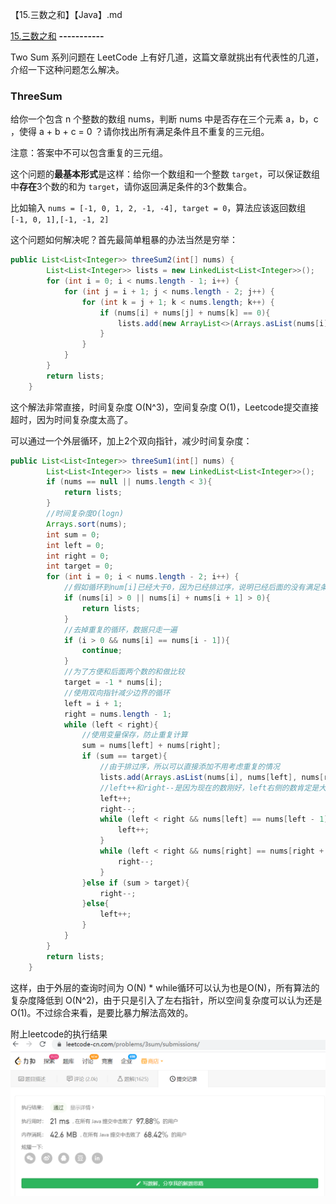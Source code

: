 【15.三数之和】【Java】.md

[15.三数之和](https://leetcode-cn.com/problems/3sum)
**-----------**

Two Sum 系列问题在 LeetCode 上有好几道，这篇文章就挑出有代表性的几道，介绍一下这种问题怎么解决。

### ThreeSum
给你一个包含 n 个整数的数组 nums，判断 nums 中是否存在三个元素 a，b，c ，使得 a + b + c = 0 ？请你找出所有满足条件且不重复的三元组。

注意：答案中不可以包含重复的三元组。

这个问题的**最基本形式**是这样：给你一个数组和一个整数 `target`，可以保证数组中**存在**3个数的和为 `target`，请你返回满足条件的3个数集合。

比如输入 `nums = [-1, 0, 1, 2, -1, -4], target = 0`，算法应该返回数组 ` [-1, 0, 1],[-1, -1, 2]`

这个问题如何解决呢？首先最简单粗暴的办法当然是穷举：

```java
public List<List<Integer>> threeSum2(int[] nums) {
        List<List<Integer>> lists = new LinkedList<List<Integer>>();
        for (int i = 0; i < nums.length - 1; i++) {
            for (int j = i + 1; j < nums.length - 2; j++) {
                for (int k = j + 1; k < nums.length; k++) {
                    if (nums[i] + nums[j] + nums[k] == 0){
                        lists.add(new ArrayList<>(Arrays.asList(nums[i], nums[j], nums[k])));
                    }
                }
            }
        }
        return lists;
    }
```

这个解法非常直接，时间复杂度 O(N^3)，空间复杂度 O(1)，Leetcode提交直接超时，因为时间复杂度太高了。

可以通过一个外层循环，加上2个双向指针，减少时间复杂度：

```java
public List<List<Integer>> threeSum1(int[] nums) {
        List<List<Integer>> lists = new LinkedList<List<Integer>>();
        if (nums == null || nums.length < 3){
            return lists;
        }
        //时间复杂度O(logn)
        Arrays.sort(nums);
        int sum = 0;
        int left = 0;
        int right = 0;
        int target = 0;
        for (int i = 0; i < nums.length - 2; i++) {
            //假如循环到num[i]已经大于0，因为已经排过序，说明已经后面的没有满足条件的，可以直接返回
            if (nums[i] > 0 || nums[i] + nums[i + 1] > 0){
                return lists;
            }
            //去掉重复的循环，数据只走一遍
            if (i > 0 && nums[i] == nums[i - 1]){
                continue;
            }
            //为了方便和后面两个数的和做比较
            target = -1 * nums[i];
            //使用双向指针减少边界的循环
            left = i + 1;
            right = nums.length - 1;
            while (left < right){
                //使用变量保存，防止重复计算
                sum = nums[left] + nums[right];
                if (sum == target){
                    //由于排过序，所以可以直接添加不用考虑重复的情况
                    lists.add(Arrays.asList(nums[i], nums[left], nums[right]));
                    //left++和right--是因为现在的数刚好，left右侧的数肯定是大于等于left，right左侧是小于等于right
                    left++;
                    right--;
                    while (left < right && nums[left] == nums[left - 1]){
                        left++;
                    }
                    while (left < right && nums[right] == nums[right + 1]){
                        right--;
                    }
                }else if (sum > target){
                    right--;
                }else{
                    left++;
                }
            }
        }
        return lists;
    }
```

这样，由于外层的查询时间为 O(N) * while循环可以认为也是O(N)，所有算法的复杂度降低到 O(N^2)，由于只是引入了左右指针，所以空间复杂度可以认为还是O(1)。不过综合来看，是要比暴力解法高效的。

附上leetcode的执行结果
![](../pictures/leetcode结果/三数之和.png)